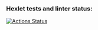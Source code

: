 ### Hexlet tests and linter status:
[![Actions Status](https://github.com/bahtiyar0/frontend-project-11/actions/workflows/hexlet-check.yml/badge.svg)](https://github.com/bahtiyar0/frontend-project-11/actions)